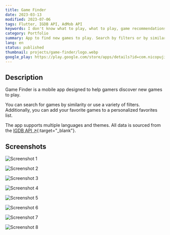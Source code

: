 ```yaml
---
title: Game Finder
date: 2023-03-13
modified: 2023-07-06
tags: Flutter, IGDB API, AdMob API
keywords: I don't know what to play, what to play, game recommendations, find new games
category: Portfolio
summary: App to find new games to play. Search by filters or by similar game.
lang: en
status: published
thumbnail: projects/game-finder/logo.webp
google_play: https://play.google.com/store/apps/details?id=com.nicopujia.gamefinder
---
```


## Description

Game Finder is a mobile app designed to help gamers discover new games to play.

You can search for games by similarity or use a variety of filters. Additionally, you can add your favorite games to a personalized favorites list.

The app supports multiple languages and themes. All data is sourced from the [IGDB API ↗](https://www.igdb.com/){:target="_blank"}.

## Screenshots

![Screenshot 1]({static}/images/projects/game-finder/1.jpg)

![Screenshot 2]({static}/images/projects/game-finder/2.jpg)

![Screenshot 3]({static}/images/projects/game-finder/3.jpg)

![Screenshot 4]({static}/images/projects/game-finder/4.jpg)

![Screenshot 5]({static}/images/projects/game-finder/5.jpg)

![Screenshot 6]({static}/images/projects/game-finder/6.jpg)

![Screenshot 7]({static}/images/projects/game-finder/7.jpg)

![Screenshot 8]({static}/images/projects/game-finder/8.jpg)
